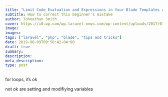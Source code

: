```yaml
---
title: "Limit Code Evaluation and Expressions in Your Blade Templates and Files"
subtitle: How to correct this beginner's mistake
author: Johnathan Smith
cover: https://i0.wp.com/wp.laravel-news.com/wp-content/uploads/2017/07/blade-if.png
image: 
images:
tags: ["laravel", "php", "blade", "tips and tricks"]
date: 2019-08-09T09:50:42-04:00
draft: true
summary:
description: 
meta_description:
type: post
---
```


for loops, ifs ok

not ok are setting and modifiying variables

